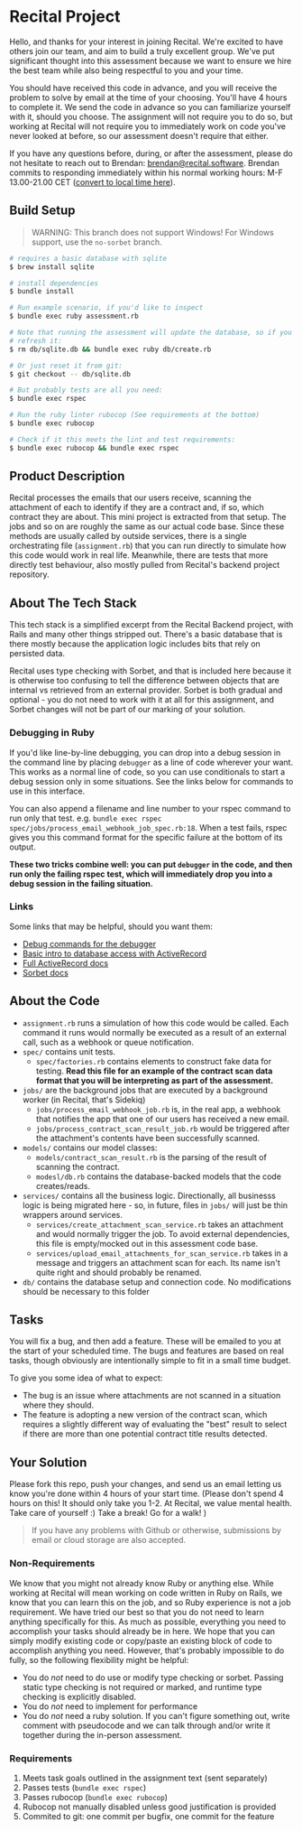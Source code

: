 # Recital Project

Hello, and thanks for your interest in joining Recital. We're excited to have others join our team,
and aim to build a truly excellent group. We've put significant thought into this assessment because
we want to ensure we hire the best team while also being respectful to you and your time.

You should have received this code in advance, and you will receive the problem to solve by email
at the time of your choosing. You'll have 4 hours to complete it. We send the code in advance so
you can familiarize yourself with it, should you choose. The assignment will not require you to do
so, but working at Recital will not require you to immediately work on code you've never looked at
before, so our assessment doesn't require that either.

If you have any questions before, during, or after the assessment, please do not hesitate to reach
out to Brendan: brendan@recital.software. Brendan commits to responding immediately within his
normal working hours: M-F 13.00-21.00 CET
([convert to local time here](https://www.thetimezoneconverter.com/)).

## Build Setup

> WARNING: This branch does not support Windows! For Windows support, use the
> `no-sorbet` branch.

```bash
# requires a basic database with sqlite
$ brew install sqlite

# install dependencies
$ bundle install

# Run example scenario, if you'd like to inspect
$ bundle exec ruby assessment.rb

# Note that running the assessment will update the database, so if you want to
# refresh it:
$ rm db/sqlite.db && bundle exec ruby db/create.rb

# Or just reset it from git:
$ git checkout -- db/sqlite.db

# But probably tests are all you need:
$ bundle exec rspec

# Run the ruby linter rubocop (See requirements at the bottom)
$ bundle exec rubocop

# Check if it this meets the lint and test requirements:
$ bundle exec rubocop && bundle exec rspec
```

## Product Description

Recital processes the emails that our users receive, scanning the attachment of
each to identify if they are a contract and, if so, which contract they are
about. This mini project is extracted from that setup. The jobs and so on are
roughly the same as our actual code base. Since these methods are usually called
by outside services, there is a single orchestrating file (`assignment.rb`) that
you can run directly to simulate how this code would work in real life.
Meanwhile, there are tests that more directly test behaviour, also mostly pulled
from Recital's backend project repository.

## About The Tech Stack

This tech stack is a simplified excerpt from the Recital Backend project, with
Rails and many other things stripped out. There's a basic database that
is there mostly because the application logic includes bits that rely on
persisted data.

Recital uses type checking with Sorbet, and that is included here because it is
otherwise too confusing to tell the difference between objects that are internal
vs retrieved from an external provider. Sorbet is both gradual and optional -
you do not need to work with it at all for this assignment, and Sorbet changes
will not be part of our marking of your solution.

### Debugging in Ruby

If you'd like line-by-line debugging, you can drop into a debug session in the
command line by placing `debugger` as a line of code wherever your want. This
works as a normal line of code, so you can use conditionals to start a debug
session only in some situations. See the links below for commands to use in this
interface.

You can also append a filename and line number to your rspec command to run
only that test. e.g. `bundle exec rspec
spec/jobs/process_email_webhook_job_spec.rb:18`. When a test fails, rspec
gives you this command format for the specific failure at the bottom of its output.

**These two tricks combine well: you can put `debugger` in the code, and then
run only the failing rspec test, which will immediately drop you into a debug
session in the failing situation.**

### Links

Some links that may be helpful, should you want them:

- [Debug commands for the debugger](https://github.com/ruby/debug#how-to-use)
- [Basic intro to database access with
  ActiveRecord](https://www.devdungeon.com/content/ruby-activerecord-without-rails-tutorial)
- [Full ActiveRecord
  docs](https://guides.rubyonrails.org/active_record_basics.html)
- [Sorbet docs](https://sorbet.org/docs/sigs)

## About the Code

- `assignment.rb` runs a simulation of how this code would be called. Each
  command it runs would normally be executed as a result of an external call,
  such as a webhook or queue notification.
- `spec/` contains unit tests.
  - `spec/factories.rb` contains elements to construct fake data for testing.
    **Read this file for an example of the contract scan data format that you
    will be interpreting as part of the assessment.**
- `jobs/` are the background jobs that are executed by a background worker (in
  Recital, that's Sidekiq)
  - `jobs/process_email_webhook_job.rb` is, in the real app, a webhook that
    notifies the app that one of our users has received a new email.
  - `jobs/process_contract_scan_result_job.rb` would be triggered after the
    attachment's contents have been successfully scanned.
- `models/` contains our model classes:
  - `models/contract_scan_result.rb` is the parsing of the result of scanning the
  contract.
  - `modesl/db.rb` contains the database-backed models that the code
    creates/reads.
- `services/` contains all the business logic. Directionally, all businesss
  logic is being migrated here - so, in future, files in `jobs/` will just be
  thin wrappers around services.
  - `services/create_attachment_scan_service.rb` takes an attachment and would
    normally trigger the job. To avoid external dependencies, this file is
    empty/mocked out in this assessment code base.
  - `services/upload_email_attachments_for_scan_service.rb` takes in a message
    and triggers an attachment scan for each. Its name isn't quite right and
    should probably be renamed.
- `db/` contains the database setup and connection code. No modifications should
  be necessary to this folder

## Tasks

You will fix a bug, and then add a feature. These will be emailed to you at the start of your
scheduled time. The bugs and features are based on real tasks, though obviously are intentionally
simple to fit in a small time budget.

To give you some idea of what to expect:
- The bug is an issue where attachments are not scanned in a situation where they should.
- The feature is adopting a new version of the contract scan, which requires a
  slightly different way of evaluating the "best" result to select if there are
  more than one potential contract title results detected.

## Your Solution

Please fork this repo, push your changes, and send us an email letting us know you're done within
4 hours of your start time.
(Please don't spend 4 hours on this! It should only take you 1-2. At Recital, we value mental
health. Take care of yourself :) Take a break! Go for a walk! )

> If you have any problems with Github or otherwise, submissions by email or cloud storage are also accepted.

### Non-Requirements

We know that you might not already know Ruby or anything else. While working at
Recital will mean working on code written in Ruby on Rails, we know that you
can learn this on the job, and so Ruby experience is not a job requirement.
We have tried our best so that you do not need to learn anything specifically
for this. As much as possible, everything you need to accomplish your tasks
should already be in here. We hope that you can simply modify existing code
or copy/paste an existing block of code to accomplish anything you need.
However, that's probably impossible to do fully, so the following
flexibility might be helpful:

- You do _not_ need to do use or modify type checking or sorbet. Passing static
  type checking is not required or marked, and runtime type checking is
  explicitly disabled.
- You do _not_ need to implement for performance
- You do _not_ need a ruby solution. If you can't figure something out, write
  comment with pseudocode and we can talk through and/or write it together
  during the in-person assessment.

### Requirements

1. Meets task goals outlined in the assignment text (sent separately)
1. Passes tests (`bundle exec rspec`)
1. Passes rubocop (`bundle exec rubocop`)
1. Rubocop not manually disabled unless good justification is provided
1. Commited to git: one commit per bugfix, one commit for the feature
